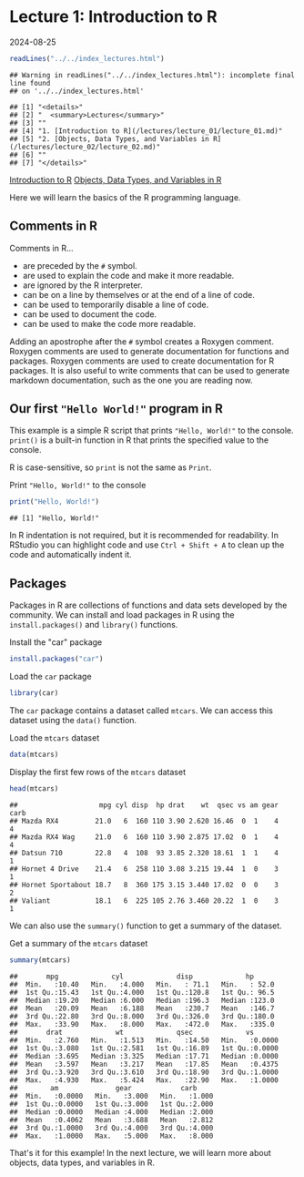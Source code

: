 # Lecture 1: Introduction to R
2024-08-25


``` r
readLines("../../index_lectures.html")
```

```
## Warning in readLines("../../index_lectures.html"): incomplete final line found
## on '../../index_lectures.html'
```

```
## [1] "<details>"                                                                       
## [2] "  <summary>Lectures</summary>"                                                   
## [3] ""                                                                                
## [4] "1. [Introduction to R](/lectures/lecture_01/lecture_01.md)"                      
## [5] "2. [Objects, Data Types, and Variables in R](/lectures/lecture_02/lecture_02.md)"
## [6] ""                                                                                
## [7] "</details>"
```



[Introduction to R](/lectures/lecture_01/lecture_01.md) [Objects, Data Types,
and Variables in R](/lectures/lecture_02/lecture_02.md)

Here we will learn the basics of the R programming language.

## Comments in R

Comments in R...

- are preceded by the `#` symbol.
- are used to explain the code and make it more readable.
- are ignored by the R interpreter.
- can be on a line by themselves or at the end of a line of code.
- can be used to temporarily disable a line of code.
- can be used to document the code.
- can be used to make the code more readable.

Adding an apostrophe after the `#` symbol creates a Roxygen comment. Roxygen
comments are used to generate documentation for functions and packages.
Roxygen comments are used to create documentation for R packages. It is also
useful to write comments that can be used to generate markdown documentation,
such as the one you are reading now.

## Our first `"Hello World!"` program in R

This example is a simple R script that prints `"Hello, World!"` to the
console. `print()` is a built-in function in R that prints the specified
value to the console.

R is case-sensitive, so `print` is not the same as `Print`.

Print `"Hello, World!"` to the console


``` r
print("Hello, World!")
```

```
## [1] "Hello, World!"
```

In R indentation is not required, but it is recommended for readability. In
RStudio you can highlight code and use `Ctrl + Shift + A` to clean up the
code and automatically indent it.
## Packages
Packages in R are collections of functions and data sets developed by the
community. We can install and load packages in R using the
`install.packages()` and `library()` functions.

Install the "car" package


``` r
install.packages("car")
```

Load the `car` package


``` r
library(car)
```

The `car` package contains a dataset called `mtcars`. We can access this
dataset using the `data()` function.

Load the `mtcars` dataset


``` r
data(mtcars)
```

Display the first few rows of the `mtcars` dataset


``` r
head(mtcars)
```

```
##                    mpg cyl disp  hp drat    wt  qsec vs am gear carb
## Mazda RX4         21.0   6  160 110 3.90 2.620 16.46  0  1    4    4
## Mazda RX4 Wag     21.0   6  160 110 3.90 2.875 17.02  0  1    4    4
## Datsun 710        22.8   4  108  93 3.85 2.320 18.61  1  1    4    1
## Hornet 4 Drive    21.4   6  258 110 3.08 3.215 19.44  1  0    3    1
## Hornet Sportabout 18.7   8  360 175 3.15 3.440 17.02  0  0    3    2
## Valiant           18.1   6  225 105 2.76 3.460 20.22  1  0    3    1
```

We can also use the `summary()` function to get a summary of the dataset.

Get a summary of the `mtcars` dataset


``` r
summary(mtcars)
```

```
##       mpg             cyl             disp             hp       
##  Min.   :10.40   Min.   :4.000   Min.   : 71.1   Min.   : 52.0  
##  1st Qu.:15.43   1st Qu.:4.000   1st Qu.:120.8   1st Qu.: 96.5  
##  Median :19.20   Median :6.000   Median :196.3   Median :123.0  
##  Mean   :20.09   Mean   :6.188   Mean   :230.7   Mean   :146.7  
##  3rd Qu.:22.80   3rd Qu.:8.000   3rd Qu.:326.0   3rd Qu.:180.0  
##  Max.   :33.90   Max.   :8.000   Max.   :472.0   Max.   :335.0  
##       drat             wt             qsec             vs        
##  Min.   :2.760   Min.   :1.513   Min.   :14.50   Min.   :0.0000  
##  1st Qu.:3.080   1st Qu.:2.581   1st Qu.:16.89   1st Qu.:0.0000  
##  Median :3.695   Median :3.325   Median :17.71   Median :0.0000  
##  Mean   :3.597   Mean   :3.217   Mean   :17.85   Mean   :0.4375  
##  3rd Qu.:3.920   3rd Qu.:3.610   3rd Qu.:18.90   3rd Qu.:1.0000  
##  Max.   :4.930   Max.   :5.424   Max.   :22.90   Max.   :1.0000  
##        am              gear            carb      
##  Min.   :0.0000   Min.   :3.000   Min.   :1.000  
##  1st Qu.:0.0000   1st Qu.:3.000   1st Qu.:2.000  
##  Median :0.0000   Median :4.000   Median :2.000  
##  Mean   :0.4062   Mean   :3.688   Mean   :2.812  
##  3rd Qu.:1.0000   3rd Qu.:4.000   3rd Qu.:4.000  
##  Max.   :1.0000   Max.   :5.000   Max.   :8.000
```

That's it for this example! In the next lecture, we will learn more about
objects, data types, and variables in R.
